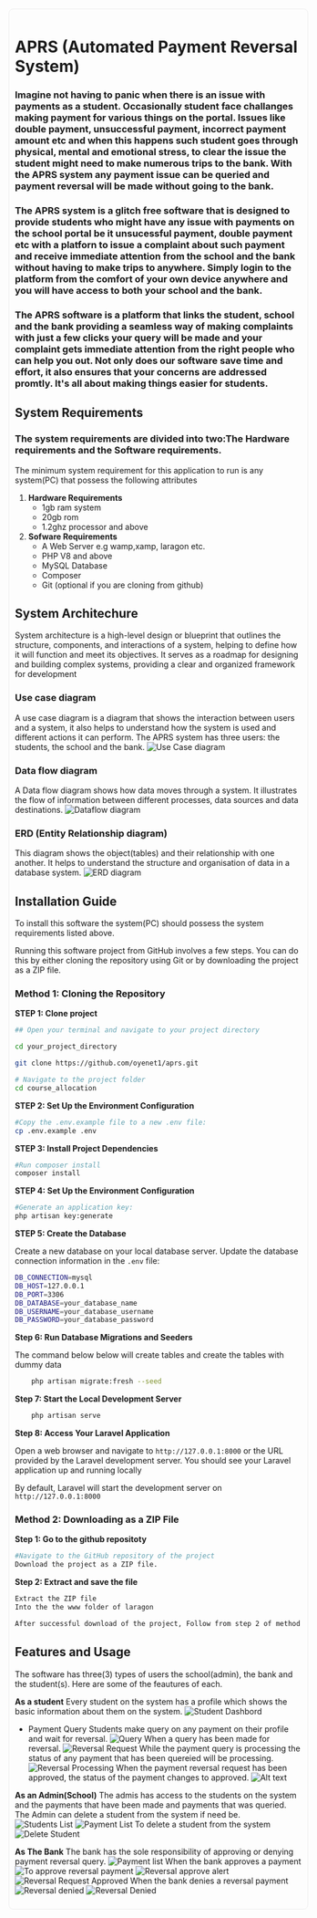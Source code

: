 <!-- <p align="center"><a href="https://laravel.com" target="_blank"><img src="https://raw.githubusercontent.com/laravel/art/master/logo-lockup/5%20SVG/2%20CMYK/1%20Full%20Color/laravel-logolockup-cmyk-red.svg" width="400"></a></p>

<p align="center">
<a href="https://travis-ci.org/laravel/framework"><img src="https://travis-ci.org/laravel/framework.svg" alt="Build Status"></a>
<a href="https://packagist.org/packages/laravel/framework"><img src="https://img.shields.io/packagist/dt/laravel/framework" alt="Total Downloads"></a>
<a href="https://packagist.org/packages/laravel/framework"><img src="https://img.shields.io/packagist/v/laravel/framework" alt="Latest Stable Version"></a>
<a href="https://packagist.org/packages/laravel/framework"><img src="https://img.shields.io/packagist/l/laravel/framework" alt="License"></a>
</p>

## About Laravel

Laravel is a web application framework with expressive, elegant syntax. We believe development must be an enjoyable and creative experience to be truly fulfilling. Laravel takes the pain out of development by easing common tasks used in many web projects, such as:

- [Simple, fast routing engine](https://laravel.com/docs/routing).
- [Powerful dependency injection container](https://laravel.com/docs/container).
- Multiple back-ends for [session](https://laravel.com/docs/session) and [cache](https://laravel.com/docs/cache) storage.
- Expressive, intuitive [database ORM](https://laravel.com/docs/eloquent).
- Database agnostic [schema migrations](https://laravel.com/docs/migrations).
- [Robust background job processing](https://laravel.com/docs/queues).
- [Real-time event broadcasting](https://laravel.com/docs/broadcasting).

Laravel is accessible, powerful, and provides tools required for large, robust applications.

## Learning Laravel

Laravel has the most extensive and thorough [documentation](https://laravel.com/docs) and video tutorial library of all modern web application frameworks, making it a breeze to get started with the framework.

If you don't feel like reading, [Laracasts](https://laracasts.com) can help. Laracasts contains over 1500 video tutorials on a range of topics including Laravel, modern PHP, unit testing, and JavaScript. Boost your skills by digging into our comprehensive video library.

## Laravel Sponsors

We would like to extend our thanks to the following sponsors for funding Laravel development. If you are interested in becoming a sponsor, please visit the Laravel [Patreon page](https://patreon.com/taylorotwell).

### Premium Partners

- **[Vehikl](https://vehikl.com/)**
- **[Tighten Co.](https://tighten.co)**
- **[Kirschbaum Development Group](https://kirschbaumdevelopment.com)**
- **[64 Robots](https://64robots.com)**
- **[Cubet Techno Labs](https://cubettech.com)**
- **[Cyber-Duck](https://cyber-duck.co.uk)**
- **[Many](https://www.many.co.uk)**
- **[Webdock, Fast VPS Hosting](https://www.webdock.io/en)**
- **[DevSquad](https://devsquad.com)**
- **[Curotec](https://www.curotec.com/services/technologies/laravel/)**
- **[OP.GG](https://op.gg)**
- **[CMS Max](https://www.cmsmax.com/)**
- **[WebReinvent](https://webreinvent.com/?utm_source=laravel&utm_medium=github&utm_campaign=patreon-sponsors)**
- **[Lendio](https://lendio.com)**
- **[Romega Software](https://romegasoftware.com)**

## Contributing

Thank you for considering contributing to the Laravel framework! The contribution guide can be found in the [Laravel documentation](https://laravel.com/docs/contributions).

## Code of Conduct

In order to ensure that the Laravel community is welcoming to all, please review and abide by the [Code of Conduct](https://laravel.com/docs/contributions#code-of-conduct).

## Security Vulnerabilities

If you discover a security vulnerability within Laravel, please send an e-mail to Taylor Otwell via [taylor@laravel.com](mailto:taylor@laravel.com). All security vulnerabilities will be promptly addressed.

## License

The Laravel framework is open-sourced software licensed under the [MIT license](https://opensource.org/licenses/MIT). -->

<div style="width:100%; max-width: 1024px; margin: 2px auto; padding: 10px; border: 1px #eee solid; border-radius:8px">

# APRS (Automated Payment Reversal System)
### Imagine not having to panic when there is an issue with payments as a student. Occasionally student face challanges making payment for various things on the portal. Issues like double payment, unsuccessful payment, incorrect payment amount etc and when this happens such student goes through physical, mental and emotional stress, to clear the issue the student might need to make numerous trips to the bank. With the APRS system any payment issue can be queried and payment reversal will be made without going to the bank. 
### The APRS system is a glitch free software that is designed to provide students who might have any issue with payments on the school portal be it unsucessful payment, double payment etc with a platforn to issue a complaint about such payment and receive immediate attention from the school and the bank without having to make trips to anywhere. Simply login to the platform from the comfort of your own device anywhere and you will have access to both your school and the bank. 
### The APRS software is a platform that links the student, school and the bank providing a seamless way of making complaints with just a few clicks your query will be made and your complaint gets immediate attention from the right people who can help you out. Not only does our software save time and effort, it also ensures that your concerns are addressed promtly. It's all about making things easier for students.  

## System Requirements

### The system requirements are divided into two:The Hardware requirements and the Software requirements.

The minimum system requirement for this application to run is any system(PC) that possess the following attributes

1. **Hardware Requirements**
    - 1gb ram system
    - 20gb rom
    - 1.2ghz processor and above
2. **Sofware Requirements**
    - A Web Server e.g wamp,xamp, laragon etc.
    - PHP V8 and above
    - MySQL Database
    - Composer
    - Git (optional if you are cloning from github)

## System Architechure

System architecture is a high-level design or blueprint that outlines the structure, components, and interactions of a system, helping to define how it will function and meet its objectives. It serves as a roadmap for designing and building complex systems, providing a clear and organized framework for development

### Use case diagram

A use case diagram is a diagram that shows the interaction between users and a system, it also helps to understand how the system is used and different actions it can perform. The APRS system has three users: the students, the school and the bank. 
![Use Case diagram](<public/img/APRS use case.png>)

### Data flow diagram

A Data flow diagram shows how data moves through a system. It illustrates the flow of information between different processes, data sources and data destinations.
![Dataflow diagram](<public/img/aprs. dataflow.png>)

### ERD (Entity Relationship diagram)
This diagram shows the object(tables) and their  relationship with one another. It helps to understand the structure and organisation of data in a database system.
![ERD diagram](public/img/aprs-erd-diagram.png)

## Installation Guide

To install this software the system(PC) should possess the system requirements listed above.

Running this software project from GitHub involves a few steps. You can do this by either cloning the repository using Git or by downloading the project as a ZIP file.

### Method 1: Cloning the Repository

**STEP 1: Clone project**

```sh
## Open your terminal and navigate to your project directory

cd your_project_directory

git clone https://github.com/oyenet1/aprs.git

# Navigate to the project folder
cd course_allocation
```

**STEP 2: Set Up the Environment Configuration**

```sh
#Copy the .env.example file to a new .env file:
cp .env.example .env
```

**STEP 3: Install Project Dependencies**

```sh
#Run composer install
composer install
```

**STEP 4: Set Up the Environment Configuration**

```sh
#Generate an application key:
php artisan key:generate
```

**STEP 5: Create the Database**

Create a new database on your local database server. Update the database connection information in the `.env` file:

```sh
DB_CONNECTION=mysql
DB_HOST=127.0.0.1
DB_PORT=3306
DB_DATABASE=your_database_name
DB_USERNAME=your_database_username
DB_PASSWORD=your_database_password
```

**Step 6: Run Database Migrations and Seeders**

The command below below will create tables and create the tables with dummy data

```sh
    php artisan migrate:fresh --seed
```

**Step 7: Start the Local Development Server**

```sh
    php artisan serve
```

**Step 8: Access Your Laravel Application**

Open a web browser and navigate to `http://127.0.0.1:8000` or the URL provided by the Laravel development server. You should see your Laravel application up and running locally

By default, Laravel will start the development server on `http://127.0.0.1:8000`

### Method 2: Downloading as a ZIP File
**Step 1: Go to the github repositoty**
```sh
#Navigate to the GitHub repository of the project
Download the project as a ZIP file.
```
**Step 2: Extract and save the file**
```sh
Extract the ZIP file 
Into the the www folder of laragon 

```

```sh
After successful download of the project, Follow from step 2 of method 1. 
```
## Features and Usage
The software has three(3) types of users the school(admin), the bank and the student(s). Here are some of the feautures of each. 

**As a student**
Every student on the system has a profile which shows the basic information about them on the system.
![Student Dashbord](<public/img/Student Profile.PNG>)
 * Payment Query
 Students make query on any payment on their profile and wait for reversal. 
![Query](<public/img/Payment Query.png>)
When a query has been made for reversal.
![Reversal Request](<public/img/Reversal Request.PNG>)
While the payment query is processing the status of any payment that has been quereied will be processing. 
![Reversal Processing](<public/img/Query Processing.png>)
When the payment reversal request has been approved, the status of the payment changes to approved.
![Alt text](<public/img/Payment reversal approved.png>)


**As an Admin(School)**
The admis has access to the students on the system and the payments that have been made and payments that was queried. The Admin can delete a student from the system if need be.  
![Students List](<public/img/Students list.PNG>)
![Payment List](<public/img/Payments list.PNG>)
To delete a student from the system
![Delete Student](<public/img/To delete student.png>)


**As The Bank**
The bank has the sole responsibility of approving or denying payment reversal query. 
![Payment list](<public/img/Payment list.PNG>)
When the bank approves a payment
![To approve reversal payment](<public/img/To approve.png>)
![Reversal approve alert](<public/img/Payment reversal alert.png>)
![Reversal Request Approved](<public/img/Reversal Approve.PNG>)
When the bank denies a reversal payment
![Reversal denied](<public/img/To deny.png>)
![Reversal Denied](<public/img/Reversal denied.PNG>)